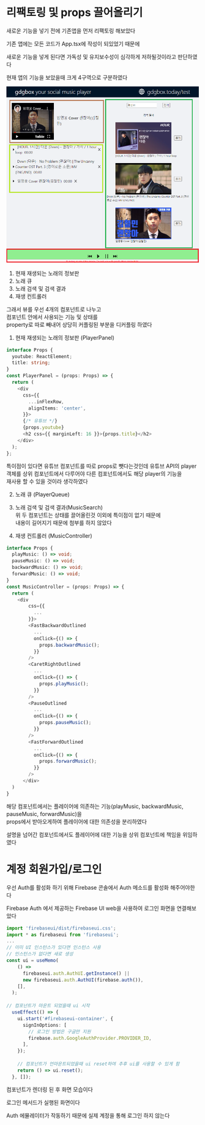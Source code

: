 # 리팩토링 및 props 끌어올리기

새로운 기능을 넣기 전에 기존앱을 먼저 리팩토링 해보았다

기존 앱에는 모든 코드가 App.tsx에 작성이 되있었기 때문에

새로운 기능을 넣게 된다면 가독성 및 유지보수성이 심각하게 저하될것이라고 판단하였다

현재 앱의 기능을 보았을때 크게 4구역으로 구분하였다

![](./p1.png)

1. 현재 재생되는 노래의 정보판
2. 노래 큐
3. 노래 검색 및 검색 결과
4. 재생 컨트롤러

그래서 뷰를 우선 4개의 컴포넌트로 나누고  
컴포넌트 안에서 사용되는 기능 및 상태를  
property로 따로 빼내어 상당히 커플링된 부분을
디커플링 하였다

1. 현재 재생되는 노래의 정보판 (PlayerPanel)
```ts
interface Props {
  youtube: ReactElement;
  title: string;
}
const PlayerPanel = (props: Props) => {
  return (
    <div
      css={{
        ...inFlexRow,
        alignItems: 'center',
      }}>
      {/* 유튜브 */}
      {props.youtube}
      <h2 css={{ marginLeft: 16 }}>{props.title}</h2>
    </div>
  );
};
```
특이점이 있다면 유튜브 컴포넌트를 따로 props로 뺏다는것인데
유튜브 API의 player 객체를 상위 컴포넌트에서 다루어야 다른 컴포넌트에서도 해당 player의 기능을  
재사용 할 수 있을 것이라 생각하였다

2. 노래 큐 (PlayerQueue)
3. 노래 검색 및 검색 결과(MusicSearch)  
위 두 컴포넌트는 상태를 끌어올린것 이외에 특이점이 없기 때문에  
내용이 길어지기 때문에 첨부를 하지 않았다

4. 재생 컨트롤러 (MusicController)
```ts
interface Props {
  playMusic: () => void;
  pauseMusic: () => void;
  backwardMusic: () => void;
  forwardMusic: () => void;
}
const MusicController = (props: Props) => {
  return (
    <div
        css={{
          ...
        }}>
        <FastBackwardOutlined
          ...
          onClick={() => {
            props.backwardMusic();
          }}
        />
        <CaretRightOutlined
          ...
          onClick={() => {
            props.playMusic();
          }}
        />
        <PauseOutlined
          ...
          onClick={() => {
            props.pauseMusic();
          }}
        />
        <FastForwardOutlined
          ...
          onClick={() => {
            props.forwardMusic();
          }}
        />
      </div>
  )
}
```

해당 컴포넌트에서는 플레이어에 의존하는 기능(playMusic, backwardMusic, pauseMusic, forwardMusic)을  
props에서 받아오게하여 플레이어에 대한 의존성을 분리하였다

설명을 넘어간 컴포넌트에서도 플레이어에 대한 기능을 상위 컴포넌트에 책임을 위임하였다



# 계정 회원가입/로그인
우선 Auth를 활성화 하기 위해 Firebase 콘솔에서 Auth 메소드를 활성화 해주어야한다

Firebase Auth 에서 제공하는 Firebase UI web을 사용하여 로그인 화면을 연결해보았다

```ts
import 'firebaseui/dist/firebaseui.css';
import * as firebaseui from 'firebaseui';
...
// 이미 UI 인스턴스가 있다면 인스턴스 사용
// 인스턴스가 없다면 새로 생성
const ui = useMemo(
    () =>
      firebaseui.auth.AuthUI.getInstance() ||
      new firebaseui.auth.AuthUI(firebase.auth()),
    [],
  );

// 컴포넌트가 마운트 되었을때 ui 시작
  useEffect(() => {
    ui.start('#firebaseui-container', {
      signInOptions: [
        // 로그인 방법은 구글만 지원
        firebase.auth.GoogleAuthProvider.PROVIDER_ID,
      ],
    });

    // 컴포넌트가 언마운트되었을때 ui reset하여 추후 ui를 사용할 수 있게 함
    return () => ui.reset();
  }, []);
```

컴포넌트가 렌더링 된 후 화면 모습이다

로그인 메서드가 실행된 화면이다

Auth 에뮬레이터가 작동하기 때문에 실제 계정을 통해 로그인 하지 않는다
